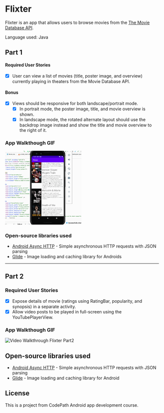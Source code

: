 # Flixter
Flixter is an app that allows users to browse movies from the [The Movie Database API](http://docs.themoviedb.apiary.io/#).

Language used: Java

## Part 1

#### Required User Stories
- [x] User can view a list of movies (title, poster image, and overview) currently playing in theaters from the Movie Database API.

#### Bonus
- [x] Views should be responsive for both landscape/portrait mode.
   - [x] In portrait mode, the poster image, title, and movie overview is shown.
   - [x] In landscape mode, the rotated alternate layout should use the backdrop image instead and show the title and movie overview to the right of it.

### App Walkthough GIF
<img src='flixter1_walkthrough.gif' title='Video Walkthrough Flixter Part1' width=250><br>


### Open-source libraries used
- [Android Async HTTP](https://github.com/codepath/CPAsyncHttpClient) - Simple asynchronous HTTP requests with JSON parsing
- [Glide](https://github.com/bumptech/glide) - Image loading and caching library for Androids

------------------------------------

## Part 2

### Required User Stories

- [x] Expose details of movie (ratings using RatingBar, popularity, and synopsis) in a separate activity.
- [x] Allow video posts to be played in full-screen using the YouTubePlayerView.

### App Walkthough GIF
<img src='flixter2_walkthrough.gif' title='Video Walkthrough Flixter Part2' width=250><br>

## Open-source libraries used
- [Android Async HTTP](https://github.com/codepath/CPAsyncHttpClient) - Simple asynchronous HTTP requests with JSON parsing
- [Glide](https://github.com/bumptech/glide) - Image loading and caching library for Android

## License
This is a project from CodePath Android app development course.
